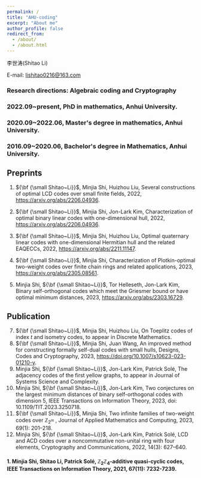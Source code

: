 ```yaml
---
permalink: /
title: "AHU-coding"
excerpt: "About me"
author_profile: false
redirect_from: 
  - /about/
  - /about.html
---
```


李世涛(Shitao Li)

E-mail: lishitao0216@163.com

### Research directions: Algebraic coding and Cryptography

### 2022.09~present, PhD in mathematics, Anhui University.
### 2020.09~2022.06, Master's degree in mathematics, Anhui University.
### 2016.09~2020.06, Bachelor's degree in Mathematics, Anhui University.

## Preprints

1. ${\bf {\small Shitao~Li}}$, Minjia Shi, Huizhou Liu, Several constructions of optimal LCD codes over small finite fields, 2022, https://arxiv.org/abs/2206.04936.  

2. ${\bf {\small Shitao~Li}}$, Minjia Shi, Jon-Lark Kim, Characterization of optimal binary linear codes with one-dimensional hull, 2022, https://arxiv.org/abs/2206.04936.  

3. ${\bf {\small Shitao~Li}}$, Minjia Shi, Huizhou Liu, Optimal quaternary linear codes with one-dimensional Hermitian hull and the related EAQECCs, 2022, https://arxiv.org/abs/2211.11147.  
4. ${\bf {\small Shitao~Li}}$, Minjia Shi, Characterization of Plotkin-optimal two-weight codes over finite chain rings and related applications, 2023, https://arxiv.org/abs/2305.08561.  

5. Minjia Shi, ${\bf {\small Shitao~Li}}$, Tor Helleseth, Jon-Lark Kim, Binary self-orthogonal codes which meet the Griesmer bound or have optimal minimum distances, 2023, https://arxiv.org/abs/2303.16729.

## Publication

7. ${\bf {\small Shitao~Li}}$, Minjia Shi, Huizhou Liu, On Toeplitz codes of index $t$ and isometry codes, to appear in Discrete Mathematics.  
6. ${\bf {\small Shitao~Li}}$, Minjia Shi, Juan Wang, An improved method for constructing formally self-dual codes with small hulls, Designs, Codes and Cryptography, 2023, https://doi.org/10.1007/s10623-023-01210-y.  
5. Minjia Shi, ${\bf {\small Shitao~Li}}$, Jon-Lark Kim, Patrick Solé, The adjacency codes of the first yellow graphs, to appear in Journal of Systems Science and Complexity.  
4. Minjia Shi, ${\bf {\small Shitao~Li}}$, Jon-Lark Kim, Two conjectures on the largest minimum distances of binary self-orthogonal codes with dimension 5, IEEE Transactions on Information Theory, 2023, doi: 10.1109/TIT.2023.3250718.  
3. ${\bf {\small Shitao~Li}}$, Minjia Shi, Two infinite families of two-weight codes over $\mathbb{Z}_{2^m}$ , Journal of Applied Mathematics and Computing, 2023, 69(1): 201–218.  
2. Minjia Shi, ${\bf {\small Shitao~Li}}$, Jon-Lark Kim, Patrick Solé, LCD and ACD codes over a noncommutative non-unital ring with four elements, Cryptography and Communications, 2022, 14(3): 627–640.  
#### 1. Minjia Shi, Shitao Li, Patrick Solé, $\mathbb{Z}_2\mathbb{Z}_4$-additive quasi-cyclic codes, IEEE Transactions on Information Theory, 2021, 67(11): 7232-7239.
